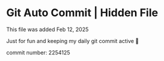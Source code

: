 # Git Auto Commit | Hidden File

This file was added Feb 12, 2025

Just for fun and keeping my daily git commit active 🤪

commit number: 2254125
